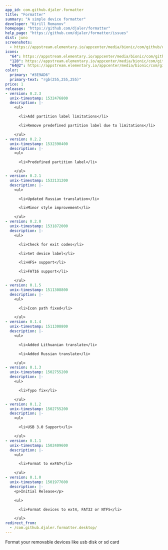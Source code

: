 ```yaml
---
app_id: com.github.djaler.formatter
title: "Formatter"
summary: "A simple device formatter"
developer: "Kirill Romanov"
homepage: "https://github.com/djaler/formatter"
help_page: "https://github.com/djaler/formatter/issues"
dist: juno
screenshots:
  - https://appstream.elementary.io/appcenter/media/bionic/com/github/djaler.formatter/D40B2972BF9FD9978B4C735F093957FD/screenshots/image-1_orig.png
icons:
  "64": https://appstream.elementary.io/appcenter/media/bionic/com/github/djaler.formatter/D40B2972BF9FD9978B4C735F093957FD/icons/64x64/com.github.djaler.formatter_com.github.djaler.formatter.png
  "128": https://appstream.elementary.io/appcenter/media/bionic/com/github/djaler.formatter/D40B2972BF9FD9978B4C735F093957FD/icons/128x128/com.github.djaler.formatter_com.github.djaler.formatter.png
  "64@2": https://appstream.elementary.io/appcenter/media/bionic/com/github/djaler.formatter/D40B2972BF9FD9978B4C735F093957FD/icons/64x64@2/com.github.djaler.formatter_com.github.djaler.formatter.png
color:
  primary: "#3E9AD6"
  primary-text: "rgb(255,255,255)"
price: 1
releases:
- version: 0.2.3
  unix-timestamp: 1532476800
  description: |-
    <ul>

      <li>Add partition label limitations</li>

      <li>Remove predefined partition label due to limitations</li>

    </ul>
- version: 0.2.2
  unix-timestamp: 1532390400
  description: |-
    <ul>

      <li>Predefined partition label</li>

    </ul>
- version: 0.2.1
  unix-timestamp: 1532131200
  description: |-
    <ul>

      <li>Updated Russian translation</li>

      <li>Minor style improvement</li>

    </ul>
- version: 0.2.0
  unix-timestamp: 1531872000
  description: |-
    <ul>

      <li>Check for exit codes</li>

      <li>Set device label</li>

      <li>HFS+ support</li>

      <li>FAT16 support</li>

    </ul>
- version: 0.1.5
  unix-timestamp: 1511308800
  description: |-
    <ul>

      <li>Icon path fixed</li>

    </ul>
- version: 0.1.4
  unix-timestamp: 1511308800
  description: |-
    <ul>

      <li>Added Lithuanian translate</li>

      <li>Added Russian translate</li>

    </ul>
- version: 0.1.3
  unix-timestamp: 1502755200
  description: |-
    <ul>

      <li>Typo fix</li>

    </ul>
- version: 0.1.2
  unix-timestamp: 1502755200
  description: |-
    <ul>

      <li>USB 3.0 Support</li>

    </ul>
- version: 0.1.1
  unix-timestamp: 1502409600
  description: |-
    <ul>

      <li>Format to exFAT</li>

    </ul>
- version: 0.1.0
  unix-timestamp: 1501977600
  description: |-
    <p>Initial Release</p>

    <ul>

      <li>Format devices to ext4, FAT32 or NTFS</li>

    </ul>
redirect_from:
  - /com.github.djaler.formatter.desktop/
---
```


<p>Format your removable devices like usb disk or sd card</p>